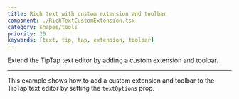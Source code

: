 ```yaml
---
title: Rich text with custom extension and toolbar
component: ./RichTextCustomExtension.tsx
category: shapes/tools
priority: 20
keywords: [text, tip, tap, extension, toolbar]
---
```


Extend the TipTap text editor by adding a custom extension and toolbar.

---

This example shows how to add a custom extension and toolbar to the TipTap text editor by setting the `textOptions` prop.
